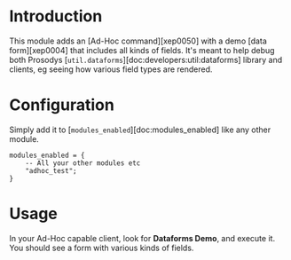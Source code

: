 # Introduction

This module adds an [Ad-Hoc command][xep0050] with a demo [data
form][xep0004] that includes all kinds of fields. It's meant to help
debug both Prosodys
[`util.dataforms`][doc:developers:util:dataforms] library and
clients, eg seeing how various field types are rendered.

# Configuration

Simply add it to [`modules_enabled`][doc:modules_enabled] like any
other module.

``` {.lua}
modules_enabled = {
    -- All your other modules etc
    "adhoc_test";
}
```

# Usage

In your Ad-Hoc capable client, look for **Dataforms Demo**, and execute
it. You should see a form with various kinds of fields.
